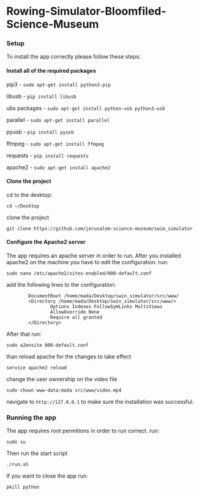 # Rowing-Simulator-Bloomfiled-Science-Museum

### Setup 

To install the app correctly please follow these steps:

#### Install all of the required packages

pip3 - `sudo apt-get install python3-pip`

libusb - `pip install libusb`

ubs packages - `sudo apt-get install python-usb python3-usb`

parallel - `sudo apt-get install parallel`

pyusb - `pip install pyusb`

ffmpeg - `sudo apt-get install ffmpeg`

requests - `pip install requests`

apache2 - `sudo apt-get install apache2`

#### Clone the project 

cd to the desktop:

`cd ~/Desktop`

clone the project

`git clone https://github.com/jerusalem-science-museum/swim_simulator`

#### Configure the Apache2 server 
The app requires an apache server in order to run.
After you installed apache2 on the machine you have to edit the configuration. 
run:

`sudo nano /etc/apache2/sites-enabled/000-default.conf`

add the following lines to the configuration:
```
		DocumentRoot /home/mada/Desktop/swin_simulator/src/www/
		<Directory /home/mada/Desktop/swin_simulator/src/www/>
                Options Indexes FollowSymLinks MultiViews
                AllowOverride None
                Require all granted
        </Directory>
```
After that run:

`sudo a2ensite 000-default.conf`

than reload apache for the changes to take effect

`service apache2 reload`

change the user ownership on the video file 

`sudo chown www-data:mada src/www/video.mp4`

navigate to `http://127.0.0.1` to make sure the installation was successful. 


### Running the app 

The app requires root permitions in order to run correct.
run:

`sudo su`

Then run the start script 

`./run.sh`

If you want to close the app run:

`pkill python`